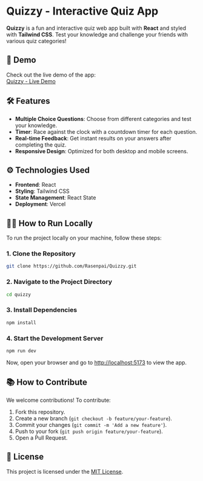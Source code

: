 # Quizzy - Interactive Quiz App

**Quizzy** is a fun and interactive quiz web app built with **React** and styled with **Tailwind CSS**. Test your knowledge and challenge your friends with various quiz categories!

## 🚀 Demo

Check out the live demo of the app:  
[Quizzy - Live Demo](https://quizzy-ruddy-nine.vercel.app)

## 🛠️ Features

- **Multiple Choice Questions**: Choose from different categories and test your knowledge.
- **Timer**: Race against the clock with a countdown timer for each question.
- **Real-time Feedback**: Get instant results on your answers after completing the quiz.
- **Responsive Design**: Optimized for both desktop and mobile screens.

## ⚙️ Technologies Used

- **Frontend**: React
- **Styling**: Tailwind CSS
- **State Management**: React State
- **Deployment**: Vercel

## 🧑‍💻 How to Run Locally

To run the project locally on your machine, follow these steps:

### 1. Clone the Repository

```bash
git clone https://github.com/Rasenpai/Quizzy.git
```

### 2. Navigate to the Project Directory

```bash
cd quizzy
```

### 3. Install Dependencies

```bash
npm install
```

### 4. Start the Development Server

```bash
npm run dev
```

Now, open your browser and go to [http://localhost:5173](http://localhost:5173
) to view the app.

## 📚 How to Contribute

We welcome contributions! To contribute:

1. Fork this repository.
2. Create a new branch (`git checkout -b feature/your-feature`).
3. Commit your changes (`git commit -m 'Add a new feature'`).
4. Push to your fork (`git push origin feature/your-feature`).
5. Open a Pull Request.

## 📝 License

This project is licensed under the [MIT License](LICENSE).
